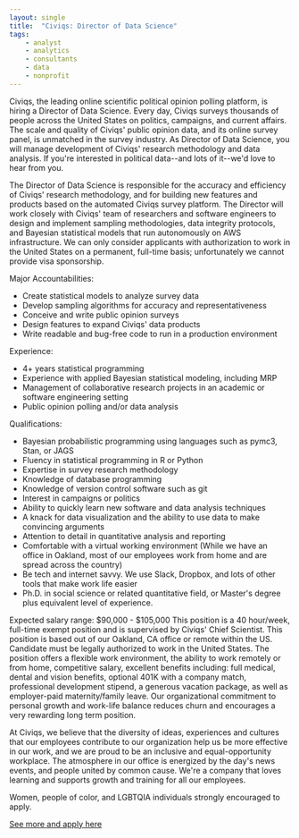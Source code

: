 ```yaml
---
layout: single
title:  "Civiqs: Director of Data Science"
tags: 
    - analyst
    - analytics
    - consultants
    - data
    - nonprofit
---
```


Civiqs, the leading online scientific political opinion polling platform, is hiring a Director of Data Science. Every day, Civiqs surveys thousands of people across the United States on politics, campaigns, and current affairs. The scale and quality of Civiqs' public opinion data, and its online survey panel, is unmatched in the survey industry. As Director of Data Science, you will manage development of Civiqs' research methodology and data analysis. If you're interested in political data--and lots of it--we'd love to hear from you.

The Director of Data Science is responsible for the accuracy and efficiency of Civiqs' research methodology, and for building new features and products based on the automated Civiqs survey platform. The Director will work closely with Civiqs' team of researchers and software engineers to design and implement sampling methodologies, data integrity protocols, and Bayesian statistical models that run autonomously on AWS infrastructure. We can only consider applicants with authorization to work in the United States on a permanent, full-time basis; unfortunately we cannot provide visa sponsorship.

Major Accountabilities:
* Create statistical models to analyze survey data
* Develop sampling algorithms for accuracy and representativeness
* Conceive and write public opinion surveys
* Design features to expand Civiqs' data products
* Write readable and bug-free code to run in a production environment

Experience:
* 4+ years statistical programming
* Experience with applied Bayesian statistical modeling, including MRP
* Management of collaborative research projects in an academic or software engineering setting
* Public opinion polling and/or data analysis

Qualifications:
* Bayesian probabilistic programming using languages such as pymc3, Stan, or JAGS
* Fluency in statistical programming in R or Python
* Expertise in survey research methodology
* Knowledge of database programming
* Knowledge of version control software such as git
* Interest in campaigns or politics
* Ability to quickly learn new software and data analysis techniques
* A knack for data visualization and the ability to use data to make convincing arguments
* Attention to detail in quantitative analysis and reporting
* Comfortable with a virtual working environment (While we have an office in Oakland, most of our employees work from home and are spread across the country)
* Be tech and internet savvy. We use Slack, Dropbox, and lots of other tools that make work life easier
* Ph.D. in social science or related quantitative field, or Master's degree plus equivalent level of experience.

Expected salary range: $90,000 - $105,000
This position is a 40 hour/week, full-time exempt position and is supervised by Civiqs' Chief Scientist. This position is based out of our Oakland, CA office or remote within the US. Candidate must be legally authorized to work in the United States. The position offers a flexible work environment, the ability to work remotely or from home, competitive salary, excellent benefits including: full medical, dental and vision benefits, optional 401K with a company match, professional development stipend, a generous vacation package, as well as employer-paid maternity/family leave. Our organizational commitment to personal growth and work-life balance reduces churn and encourages a very rewarding long term position.

At Civiqs, we believe that the diversity of ideas, experiences and cultures that our employees contribute to our organization help us be more effective in our work, and we are proud to be an inclusive and equal-opportunity workplace. The atmosphere in our office is energized by the day's news events, and people united by common cause. We're a company that loves learning and supports growth and training for all our employees.

Women, people of color, and LGBTQIA individuals strongly encouraged to apply.

[See more and apply here](https://civiqs.com/jobs)
